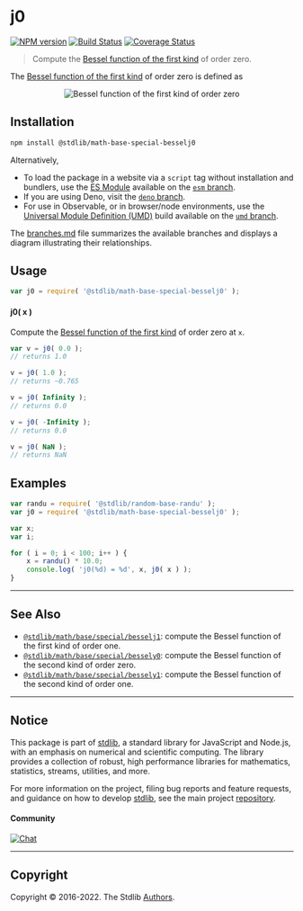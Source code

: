 <!--

@license Apache-2.0

Copyright (c) 2018 The Stdlib Authors.

Licensed under the Apache License, Version 2.0 (the "License");
you may not use this file except in compliance with the License.
You may obtain a copy of the License at

   http://www.apache.org/licenses/LICENSE-2.0

Unless required by applicable law or agreed to in writing, software
distributed under the License is distributed on an "AS IS" BASIS,
WITHOUT WARRANTIES OR CONDITIONS OF ANY KIND, either express or implied.
See the License for the specific language governing permissions and
limitations under the License.

-->

# j0

[![NPM version][npm-image]][npm-url] [![Build Status][test-image]][test-url] [![Coverage Status][coverage-image]][coverage-url] <!-- [![dependencies][dependencies-image]][dependencies-url] -->

> Compute the [Bessel function of the first kind][bessel-first-kind] of order zero.

<section class="intro">

The [Bessel function of the first kind][bessel-first-kind] of order zero is defined as

<!-- <equation class="equation" label="eq:bessel_first_kind_order_zero" align="center" raw="J_0 (x) = \frac{1}{2 \pi} \int_{-\pi}^\pi e^{- i x \sin(\tau)} \,d\tau." alt="Bessel function of the first kind of order zero"> -->

<div class="equation" align="center" data-raw-text="J_0 (x) = \frac{1}{2 \pi} \int_{-\pi}^\pi e^{- i x \sin(\tau)} \,d\tau." data-equation="eq:bessel_first_kind_order_zero">
    <img src="https://cdn.jsdelivr.net/gh/stdlib-js/stdlib@bb29798906e119fcb2af99e94b60407a270c9b32/lib/node_modules/@stdlib/math/base/special/besselj0/docs/img/equation_bessel_first_kind_order_zero.svg" alt="Bessel function of the first kind of order zero">
    <br>
</div>

<!-- </equation> -->

</section>

<!-- /.intro -->

<section class="installation">

## Installation

```bash
npm install @stdlib/math-base-special-besselj0
```

Alternatively,

-   To load the package in a website via a `script` tag without installation and bundlers, use the [ES Module][es-module] available on the [`esm` branch][esm-url].
-   If you are using Deno, visit the [`deno` branch][deno-url].
-   For use in Observable, or in browser/node environments, use the [Universal Module Definition (UMD)][umd] build available on the [`umd` branch][umd-url].

The [branches.md][branches-url] file summarizes the available branches and displays a diagram illustrating their relationships.

</section>

<section class="usage">

## Usage

```javascript
var j0 = require( '@stdlib/math-base-special-besselj0' );
```

#### j0( x )

Compute the [Bessel function of the first kind][bessel-first-kind] of order zero at `x`.

```javascript
var v = j0( 0.0 );
// returns 1.0

v = j0( 1.0 );
// returns ~0.765

v = j0( Infinity );
// returns 0.0

v = j0( -Infinity );
// returns 0.0

v = j0( NaN );
// returns NaN
```

</section>

<!-- /.usage -->

<section class="examples">

## Examples

<!-- eslint no-undef: "error" -->

```javascript
var randu = require( '@stdlib/random-base-randu' );
var j0 = require( '@stdlib/math-base-special-besselj0' );

var x;
var i;

for ( i = 0; i < 100; i++ ) {
    x = randu() * 10.0;
    console.log( 'j0(%d) = %d', x, j0( x ) );
}
```

</section>

<!-- /.examples -->

<!-- Section for related `stdlib` packages. Do not manually edit this section, as it is automatically populated. -->

<section class="related">

* * *

## See Also

-   <span class="package-name">[`@stdlib/math/base/special/besselj1`][@stdlib/math/base/special/besselj1]</span><span class="delimiter">: </span><span class="description">compute the Bessel function of the first kind of order one.</span>
-   <span class="package-name">[`@stdlib/math/base/special/bessely0`][@stdlib/math/base/special/bessely0]</span><span class="delimiter">: </span><span class="description">compute the Bessel function of the second kind of order zero.</span>
-   <span class="package-name">[`@stdlib/math/base/special/bessely1`][@stdlib/math/base/special/bessely1]</span><span class="delimiter">: </span><span class="description">compute the Bessel function of the second kind of order one.</span>

</section>

<!-- /.related -->

<!-- Section for all links. Make sure to keep an empty line after the `section` element and another before the `/section` close. -->


<section class="main-repo" >

* * *

## Notice

This package is part of [stdlib][stdlib], a standard library for JavaScript and Node.js, with an emphasis on numerical and scientific computing. The library provides a collection of robust, high performance libraries for mathematics, statistics, streams, utilities, and more.

For more information on the project, filing bug reports and feature requests, and guidance on how to develop [stdlib][stdlib], see the main project [repository][stdlib].

#### Community

[![Chat][chat-image]][chat-url]

---

## Copyright

Copyright &copy; 2016-2022. The Stdlib [Authors][stdlib-authors].

</section>

<!-- /.stdlib -->

<!-- Section for all links. Make sure to keep an empty line after the `section` element and another before the `/section` close. -->

<section class="links">

[npm-image]: http://img.shields.io/npm/v/@stdlib/math-base-special-besselj0.svg
[npm-url]: https://npmjs.org/package/@stdlib/math-base-special-besselj0

[test-image]: https://github.com/stdlib-js/math-base-special-besselj0/actions/workflows/test.yml/badge.svg?branch=main
[test-url]: https://github.com/stdlib-js/math-base-special-besselj0/actions/workflows/test.yml?query=branch:main

[coverage-image]: https://img.shields.io/codecov/c/github/stdlib-js/math-base-special-besselj0/main.svg
[coverage-url]: https://codecov.io/github/stdlib-js/math-base-special-besselj0?branch=main

<!--

[dependencies-image]: https://img.shields.io/david/stdlib-js/math-base-special-besselj0.svg
[dependencies-url]: https://david-dm.org/stdlib-js/math-base-special-besselj0/main

-->

[chat-image]: https://img.shields.io/gitter/room/stdlib-js/stdlib.svg
[chat-url]: https://gitter.im/stdlib-js/stdlib/

[stdlib]: https://github.com/stdlib-js/stdlib

[stdlib-authors]: https://github.com/stdlib-js/stdlib/graphs/contributors

[umd]: https://github.com/umdjs/umd
[es-module]: https://developer.mozilla.org/en-US/docs/Web/JavaScript/Guide/Modules

[deno-url]: https://github.com/stdlib-js/math-base-special-besselj0/tree/deno
[umd-url]: https://github.com/stdlib-js/math-base-special-besselj0/tree/umd
[esm-url]: https://github.com/stdlib-js/math-base-special-besselj0/tree/esm
[branches-url]: https://github.com/stdlib-js/math-base-special-besselj0/blob/main/branches.md

[bessel-first-kind]: https://en.wikipedia.org/wiki/Bessel_function#Bessel_functions_of_the_first_kind:_J.CE.B1

<!-- <related-links> -->

[@stdlib/math/base/special/besselj1]: https://github.com/stdlib-js/math-base-special-besselj1

[@stdlib/math/base/special/bessely0]: https://github.com/stdlib-js/math-base-special-bessely0

[@stdlib/math/base/special/bessely1]: https://github.com/stdlib-js/math-base-special-bessely1

<!-- </related-links> -->

</section>

<!-- /.links -->
